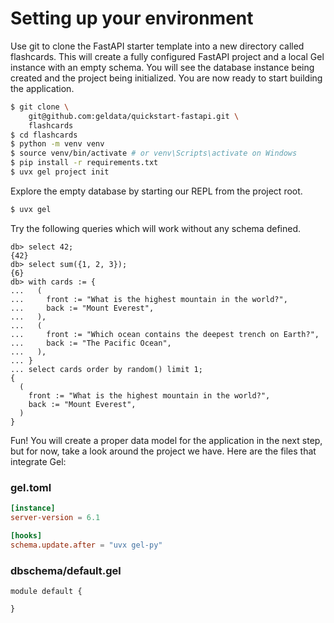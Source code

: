 # Setting up your environment

Use git to clone the FastAPI starter template into a new directory called flashcards. This will create a fully configured FastAPI project and a local Gel instance with an empty schema. You will see the database instance being created and the project being initialized. You are now ready to start building the application.

```sh
$ git clone \
    git@github.com:geldata/quickstart-fastapi.git \
    flashcards
$ cd flashcards
$ python -m venv venv
$ source venv/bin/activate # or venv\Scripts\activate on Windows
$ pip install -r requirements.txt
$ uvx gel project init
```

Explore the empty database by starting our REPL from the project root.

```sh
$ uvx gel
```

Try the following queries which will work without any schema defined.

```edgeql-repl
db> select 42;
{42}
db> select sum({1, 2, 3});
{6}
db> with cards := {
...   (
...     front := "What is the highest mountain in the world?",
...     back := "Mount Everest",
...   ),
...   (
...     front := "Which ocean contains the deepest trench on Earth?",
...     back := "The Pacific Ocean",
...   ),
... }
... select cards order by random() limit 1;
{
  (
    front := "What is the highest mountain in the world?",
    back := "Mount Everest",
  )
}
```

Fun! You will create a proper data model for the application in the next step, but for now, take a look around the project we have. Here are the files that integrate Gel:

### gel.toml

```toml
[instance]
server-version = 6.1

[hooks]
schema.update.after = "uvx gel-py"
```

### dbschema/default.gel

```sdl
module default {

}
```


